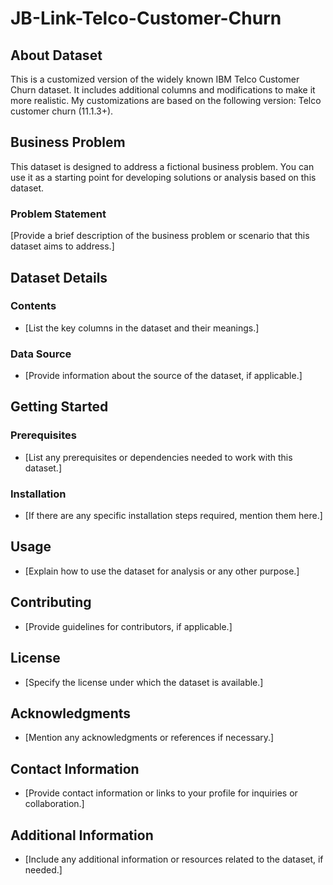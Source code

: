 # JB-Link-Telco-Customer-Churn

## About Dataset
This is a customized version of the widely known IBM Telco Customer Churn dataset. It includes additional columns and modifications to make it more realistic. My customizations are based on the following version: Telco customer churn (11.1.3+).

## Business Problem
This dataset is designed to address a fictional business problem. You can use it as a starting point for developing solutions or analysis based on this dataset.

### Problem Statement
[Provide a brief description of the business problem or scenario that this dataset aims to address.]

## Dataset Details
### Contents
- [List the key columns in the dataset and their meanings.]

### Data Source
- [Provide information about the source of the dataset, if applicable.]

## Getting Started
### Prerequisites
- [List any prerequisites or dependencies needed to work with this dataset.]

### Installation
- [If there are any specific installation steps required, mention them here.]

## Usage
- [Explain how to use the dataset for analysis or any other purpose.]

## Contributing
- [Provide guidelines for contributors, if applicable.]

## License
- [Specify the license under which the dataset is available.]

## Acknowledgments
- [Mention any acknowledgments or references if necessary.]

## Contact Information
- [Provide contact information or links to your profile for inquiries or collaboration.]

## Additional Information
- [Include any additional information or resources related to the dataset, if needed.]

